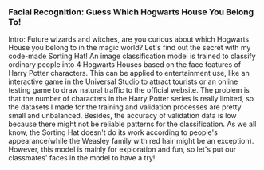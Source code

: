 ### Facial Recognition: Guess Which Hogwarts House You Belong To!

Intro: 
Future wizards and witches, are you curious about which Hogwarts House you belong to in the magic world? Let's find out the secret with my code-made Sorting Hat! An image classification model is trained to classify ordinary people into 4 Hogwarts Houses based on the face features of Harry Potter characters. This can be applied to entertainment use, like an interactive game in the Universal Studio to attract tourists or an online testing game to draw natural traffic to the official website. The problem is that the number of characters in the Harry Potter series is really limited, so the datasets I made for the training and validation processes are pretty small and unbalanced. Besides, the accuracy of validation data is low because there might not be reliable patterns for the classification. As we all know, the Sorting Hat doesn't do its work according to people's appearance(while the Weasley family with red hair might be an exception). However, this model is mainly for exploration and fun, so let's put our classmates' faces in the model to have a try!
